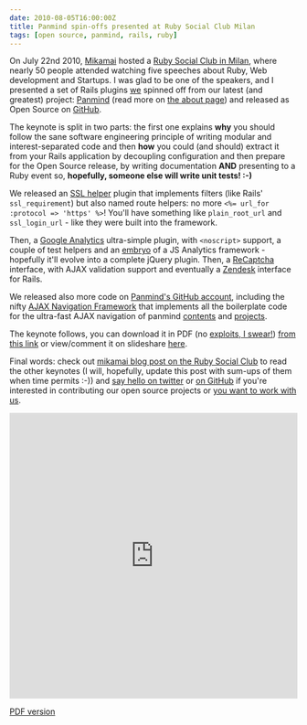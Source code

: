 ```yaml
---
date: 2010-08-05T16:00:00Z
title: Panmind spin-offs presented at Ruby Social Club Milan
tags: [open source, panmind, rails, ruby]
---
```


On July 22nd 2010, [Mikamai](http://mikamai.com/) hosted a [Ruby Social Club in
Milan](http://blog.mikamai.com/2010/07/la-notte-del-ruby-social-club/), where
nearly 50 people attended watching five speeches about Ruby, Web development
and Startups. I was glad to be one of the speakers, and I presented a set of
Rails plugins [we](http://mind2mind.is/) spinned off from our latest (and
greatest) project: [Panmind](http://panmind.org/) (read more on [the about
page](http://panmind.org/about)) and released as Open Source on
[GitHub](http://github.com/Panmind).

The keynote is split in two parts: the first one explains **why** you should
follow the sane software engineering principle of writing modular and
interest-separated code and then **how** you could (and should) extract it from
your Rails application by decoupling configuration and then prepare for the
Open Source release, by writing documentation **AND** presenting to a Ruby
event so, **hopefully, someone else will write unit tests! :-)**

We released an [SSL helper](http://github.com/panmind/ssl_helper) plugin that
implements filters (like Rails' `ssl_requirement`) but also named route helpers:
no more `<%= url_for :protocol => 'https' %>`! You'll have something like
`plain_root_url` and `ssl_login_url` - like they were built into the framework.

Then, a [Google Analytics](http://github.com/panmind/bigbro) ultra-simple
plugin, with `<noscript>` support, a couple of test helpers and an
[embryo](http://github.com/Panmind/bigbro/blob/master/js/jquery.analytics.js)
of a JS Analytics framework - hopefully it'll evolve into a complete jQuery
plugin. Then, a [ReCaptcha](http://github.com/Panmind/recaptcha) interface,
with AJAX validation support and eventually a
[Zendesk](http://github.com/Panmind/zendesk) interface for Rails.

We released also more code on [Panmind's GitHub
account](http://github.com/Panmind), including the nifty [AJAX Navigation
Framework](http://github.com/Panmind/jquery-ajax-nav) that implements all the
boilerplate code for the ultra-fast AJAX navigation of panmind
[contents](http://panmind.org/search) and
[projects](http://panmind.org/tour/collaborate).

The keynote follows, you can download it in PDF (no [exploits, I
swear!](../2010-08-04-on-the-iphone-pdf-and-kernel-exploit)) [from this
link](Panmind_at_Ruby_Social_Club_Milano.pdf) or view/comment it on slideshare
[here](http://www.slideshare.net/panmind/panmind-open-source-releases-presented).

Final words: check out [mikamai blog post on the Ruby Social
Club](https://blog.mikamai.com/post/129408154293/la-notte-del-ruby-social-club)
to read the other keynotes (I will, hopefully, update this post with sum-ups of
them when time permits :-)) and [say hello on
twitter](http://twitter.com/panmind) or [on GitHub](http://github.com/Panmind)
if you're interested in contributing our open source projects or [you want to
work with us](http://panmind.org/jobs).

<iframe
src="https://www.slideshare.net/slideshow/embed_code/key/4PwLzCoPaujLIl"
width="100%" height="500" frameborder="0" marginwidth="0" marginheight="0"
scrolling="no" allowfullscreen></iframe>

[PDF version](Panmind_at_Ruby_Social_Club_Milano.pdf)
